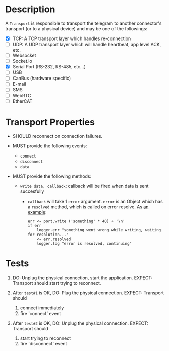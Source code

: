 # Description

A `Transport` is responsible to transport the telegram to another connector's
transport (or to a physical device) and may be one of the followings:

- [x] TCP: A TCP transport layer which handles re-connection
- [ ] UDP: A UDP transport layer which will handle heartbeat, app level ACK, etc.
- [ ] Websocket
- [ ] Socket.io
- [x] Serial Port (RS-232, RS-485, etc...)
- [ ] USB
- [ ] CanBus (hardware specific)
- [ ] E-mail
- [ ] SMS
- [ ] WebRTC
- [ ] EtherCAT

# Transport Properties

* SHOULD reconnect on connection failures.
* MUST provide the following events:

  * `connect`
  * `disconnect`
  * `data`

* MUST provide the following methods:

  * `write data, callback`: callback will be fired when data is sent succesfully
    * `callback` will take 1 `error` argument. `error` is an Object which has a
      `resolved` method, which is called on error resolve. As [an example](https://github.com/aktos-io/dcs-nodejs-examples/blob/5fc2ef0221186ce316eef49a899634e5f57c150d/examples/serial-port-test.ls#L21-L26):

      ```ls
      err <~ port.write ('something' * 40) + '\n'
      if err
          logger.err "something went wrong while writing, waiting for resolution..."
          <~ err.resolved
          logger.log "error is resolved, continuing"
      ```
# Tests

1. DO: Unplug the physical connection, start the application.
   EXPECT: Transport should start trying to reconnect.

2. After `test#1` is OK,
   DO: Plug the physical connection.
   EXPECT: Transport should
     1. connect immediately
     2. fire 'connect' event

3. After `test#2` is OK,
   DO: Unplug the physical connection.
   EXPECT: Transport should
     1. start trying to reconnect
     2. fire 'disconnect' event
